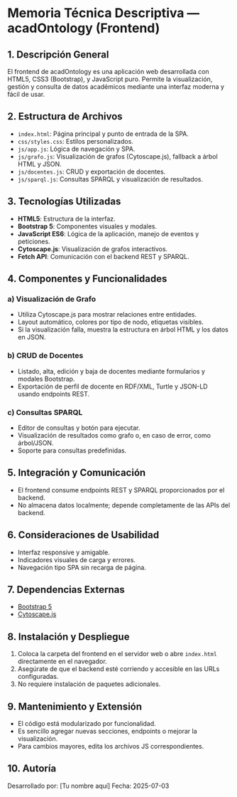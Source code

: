 # Memoria Técnica Descriptiva — acadOntology (Frontend)

## 1. Descripción General

El frontend de acadOntology es una aplicación web desarrollada con HTML5, CSS3 (Bootstrap), y JavaScript puro. Permite la visualización, gestión y consulta de datos académicos mediante una interfaz moderna y fácil de usar.

## 2. Estructura de Archivos

- `index.html`: Página principal y punto de entrada de la SPA.
- `css/styles.css`: Estilos personalizados.
- `js/app.js`: Lógica de navegación y SPA.
- `js/grafo.js`: Visualización de grafos (Cytoscape.js), fallback a árbol HTML y JSON.
- `js/docentes.js`: CRUD y exportación de docentes.
- `js/sparql.js`: Consultas SPARQL y visualización de resultados.

## 3. Tecnologías Utilizadas

- **HTML5**: Estructura de la interfaz.
- **Bootstrap 5**: Componentes visuales y modales.
- **JavaScript ES6**: Lógica de la aplicación, manejo de eventos y peticiones.
- **Cytoscape.js**: Visualización de grafos interactivos.
- **Fetch API**: Comunicación con el backend REST y SPARQL.

## 4. Componentes y Funcionalidades

### a) Visualización de Grafo
- Utiliza Cytoscape.js para mostrar relaciones entre entidades.
- Layout automático, colores por tipo de nodo, etiquetas visibles.
- Si la visualización falla, muestra la estructura en árbol HTML y los datos en JSON.

### b) CRUD de Docentes
- Listado, alta, edición y baja de docentes mediante formularios y modales Bootstrap.
- Exportación de perfil de docente en RDF/XML, Turtle y JSON-LD usando endpoints REST.

### c) Consultas SPARQL
- Editor de consultas y botón para ejecutar.
- Visualización de resultados como grafo o, en caso de error, como árbol/JSON.
- Soporte para consultas predefinidas.

## 5. Integración y Comunicación

- El frontend consume endpoints REST y SPARQL proporcionados por el backend.
- No almacena datos localmente; depende completamente de las APIs del backend.

## 6. Consideraciones de Usabilidad

- Interfaz responsive y amigable.
- Indicadores visuales de carga y errores.
- Navegación tipo SPA sin recarga de página.

## 7. Dependencias Externas

- [Bootstrap 5](https://getbootstrap.com/)
- [Cytoscape.js](https://js.cytoscape.org/)

## 8. Instalación y Despliegue

1. Coloca la carpeta del frontend en el servidor web o abre `index.html` directamente en el navegador.
2. Asegúrate de que el backend esté corriendo y accesible en las URLs configuradas.
3. No requiere instalación de paquetes adicionales.

## 9. Mantenimiento y Extensión

- El código está modularizado por funcionalidad.
- Es sencillo agregar nuevas secciones, endpoints o mejorar la visualización.
- Para cambios mayores, edita los archivos JS correspondientes.

## 10. Autoría

Desarrollado por: [Tu nombre aquí]
Fecha: 2025-07-03
